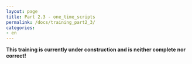 ```yaml
---
layout: page
title: Part 2.3 - one_time_scripts
permalink: /docs/training_part2_3/
categories: 
- en
---
```


**This training is currently under construction and is neither complete nor correct!**